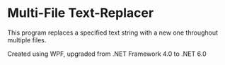 # Multi-File Text-Replacer
This program replaces a specified text string with a new one throughout multiple files.

Created using WPF, upgraded from .NET Framework 4.0 to .NET 6.0
